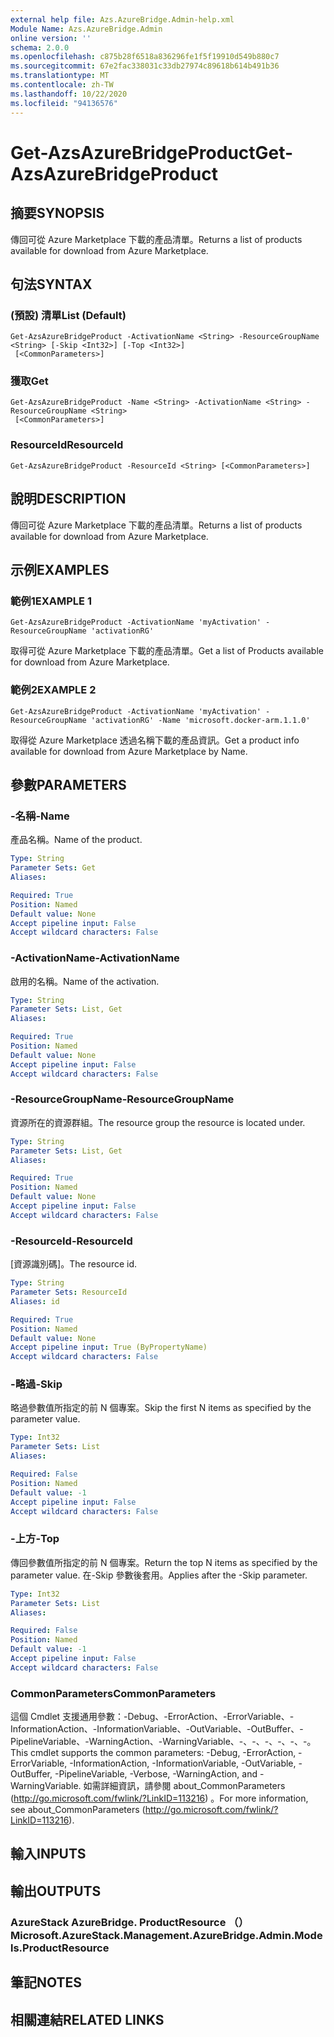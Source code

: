 ```yaml
---
external help file: Azs.AzureBridge.Admin-help.xml
Module Name: Azs.AzureBridge.Admin
online version: ''
schema: 2.0.0
ms.openlocfilehash: c875b28f6518a836296fe1f5f19910d549b880c7
ms.sourcegitcommit: 67e2fac338031c33db27974c89618b614b491b36
ms.translationtype: MT
ms.contentlocale: zh-TW
ms.lasthandoff: 10/22/2020
ms.locfileid: "94136576"
---
```

# <span data-ttu-id="072c8-101">Get-AzsAzureBridgeProduct</span><span class="sxs-lookup"><span data-stu-id="072c8-101">Get-AzsAzureBridgeProduct</span></span>

## <span data-ttu-id="072c8-102">摘要</span><span class="sxs-lookup"><span data-stu-id="072c8-102">SYNOPSIS</span></span>
<span data-ttu-id="072c8-103">傳回可從 Azure Marketplace 下載的產品清單。</span><span class="sxs-lookup"><span data-stu-id="072c8-103">Returns a list of products available for download from Azure Marketplace.</span></span>

## <span data-ttu-id="072c8-104">句法</span><span class="sxs-lookup"><span data-stu-id="072c8-104">SYNTAX</span></span>

### <span data-ttu-id="072c8-105"> (預設) 清單</span><span class="sxs-lookup"><span data-stu-id="072c8-105">List (Default)</span></span>
```
Get-AzsAzureBridgeProduct -ActivationName <String> -ResourceGroupName <String> [-Skip <Int32>] [-Top <Int32>]
 [<CommonParameters>]
```

### <span data-ttu-id="072c8-106">獲取</span><span class="sxs-lookup"><span data-stu-id="072c8-106">Get</span></span>
```
Get-AzsAzureBridgeProduct -Name <String> -ActivationName <String> -ResourceGroupName <String>
 [<CommonParameters>]
```

### <span data-ttu-id="072c8-107">ResourceId</span><span class="sxs-lookup"><span data-stu-id="072c8-107">ResourceId</span></span>
```
Get-AzsAzureBridgeProduct -ResourceId <String> [<CommonParameters>]
```

## <span data-ttu-id="072c8-108">說明</span><span class="sxs-lookup"><span data-stu-id="072c8-108">DESCRIPTION</span></span>
<span data-ttu-id="072c8-109">傳回可從 Azure Marketplace 下載的產品清單。</span><span class="sxs-lookup"><span data-stu-id="072c8-109">Returns a list of products available for download from Azure Marketplace.</span></span>

## <span data-ttu-id="072c8-110">示例</span><span class="sxs-lookup"><span data-stu-id="072c8-110">EXAMPLES</span></span>

### <span data-ttu-id="072c8-111">範例1</span><span class="sxs-lookup"><span data-stu-id="072c8-111">EXAMPLE 1</span></span>
```
Get-AzsAzureBridgeProduct -ActivationName 'myActivation' -ResourceGroupName 'activationRG'
```

<span data-ttu-id="072c8-112">取得可從 Azure Marketplace 下載的產品清單。</span><span class="sxs-lookup"><span data-stu-id="072c8-112">Get a list of Products available for download from Azure Marketplace.</span></span>

### <span data-ttu-id="072c8-113">範例2</span><span class="sxs-lookup"><span data-stu-id="072c8-113">EXAMPLE 2</span></span>
```
Get-AzsAzureBridgeProduct -ActivationName 'myActivation' -ResourceGroupName 'activationRG' -Name 'microsoft.docker-arm.1.1.0'
```

<span data-ttu-id="072c8-114">取得從 Azure Marketplace 透過名稱下載的產品資訊。</span><span class="sxs-lookup"><span data-stu-id="072c8-114">Get a product info available for download from Azure Marketplace by Name.</span></span>

## <span data-ttu-id="072c8-115">參數</span><span class="sxs-lookup"><span data-stu-id="072c8-115">PARAMETERS</span></span>

### <span data-ttu-id="072c8-116">-名稱</span><span class="sxs-lookup"><span data-stu-id="072c8-116">-Name</span></span>
<span data-ttu-id="072c8-117">產品名稱。</span><span class="sxs-lookup"><span data-stu-id="072c8-117">Name of the product.</span></span>

```yaml
Type: String
Parameter Sets: Get
Aliases:

Required: True
Position: Named
Default value: None
Accept pipeline input: False
Accept wildcard characters: False
```

### <span data-ttu-id="072c8-118">-ActivationName</span><span class="sxs-lookup"><span data-stu-id="072c8-118">-ActivationName</span></span>
<span data-ttu-id="072c8-119">啟用的名稱。</span><span class="sxs-lookup"><span data-stu-id="072c8-119">Name of the activation.</span></span>

```yaml
Type: String
Parameter Sets: List, Get
Aliases:

Required: True
Position: Named
Default value: None
Accept pipeline input: False
Accept wildcard characters: False
```

### <span data-ttu-id="072c8-120">-ResourceGroupName</span><span class="sxs-lookup"><span data-stu-id="072c8-120">-ResourceGroupName</span></span>
<span data-ttu-id="072c8-121">資源所在的資源群組。</span><span class="sxs-lookup"><span data-stu-id="072c8-121">The resource group the resource is located under.</span></span>

```yaml
Type: String
Parameter Sets: List, Get
Aliases:

Required: True
Position: Named
Default value: None
Accept pipeline input: False
Accept wildcard characters: False
```

### <span data-ttu-id="072c8-122">-ResourceId</span><span class="sxs-lookup"><span data-stu-id="072c8-122">-ResourceId</span></span>
<span data-ttu-id="072c8-123">[資源識別碼]。</span><span class="sxs-lookup"><span data-stu-id="072c8-123">The resource id.</span></span>

```yaml
Type: String
Parameter Sets: ResourceId
Aliases: id

Required: True
Position: Named
Default value: None
Accept pipeline input: True (ByPropertyName)
Accept wildcard characters: False
```

### <span data-ttu-id="072c8-124">-略過</span><span class="sxs-lookup"><span data-stu-id="072c8-124">-Skip</span></span>
<span data-ttu-id="072c8-125">略過參數值所指定的前 N 個專案。</span><span class="sxs-lookup"><span data-stu-id="072c8-125">Skip the first N items as specified by the parameter value.</span></span>

```yaml
Type: Int32
Parameter Sets: List
Aliases:

Required: False
Position: Named
Default value: -1
Accept pipeline input: False
Accept wildcard characters: False
```

### <span data-ttu-id="072c8-126">-上方</span><span class="sxs-lookup"><span data-stu-id="072c8-126">-Top</span></span>
<span data-ttu-id="072c8-127">傳回參數值所指定的前 N 個專案。</span><span class="sxs-lookup"><span data-stu-id="072c8-127">Return the top N items as specified by the parameter value.</span></span>
<span data-ttu-id="072c8-128">在-Skip 參數後套用。</span><span class="sxs-lookup"><span data-stu-id="072c8-128">Applies after the -Skip parameter.</span></span>

```yaml
Type: Int32
Parameter Sets: List
Aliases:

Required: False
Position: Named
Default value: -1
Accept pipeline input: False
Accept wildcard characters: False
```

### <span data-ttu-id="072c8-129">CommonParameters</span><span class="sxs-lookup"><span data-stu-id="072c8-129">CommonParameters</span></span>
<span data-ttu-id="072c8-130">這個 Cmdlet 支援通用參數：-Debug、-ErrorAction、-ErrorVariable、-InformationAction、-InformationVariable、-OutVariable、-OutBuffer、-PipelineVariable、-WarningAction、-WarningVariable、-、-、-、-、-、-。</span><span class="sxs-lookup"><span data-stu-id="072c8-130">This cmdlet supports the common parameters: -Debug, -ErrorAction, -ErrorVariable, -InformationAction, -InformationVariable, -OutVariable, -OutBuffer, -PipelineVariable, -Verbose, -WarningAction, and -WarningVariable.</span></span> <span data-ttu-id="072c8-131">如需詳細資訊，請參閱 about_CommonParameters (http://go.microsoft.com/fwlink/?LinkID=113216) 。</span><span class="sxs-lookup"><span data-stu-id="072c8-131">For more information, see about_CommonParameters (http://go.microsoft.com/fwlink/?LinkID=113216).</span></span>

## <span data-ttu-id="072c8-132">輸入</span><span class="sxs-lookup"><span data-stu-id="072c8-132">INPUTS</span></span>

## <span data-ttu-id="072c8-133">輸出</span><span class="sxs-lookup"><span data-stu-id="072c8-133">OUTPUTS</span></span>

### <span data-ttu-id="072c8-134">AzureStack AzureBridge. ProductResource （）</span><span class="sxs-lookup"><span data-stu-id="072c8-134">Microsoft.AzureStack.Management.AzureBridge.Admin.Models.ProductResource</span></span>

## <span data-ttu-id="072c8-135">筆記</span><span class="sxs-lookup"><span data-stu-id="072c8-135">NOTES</span></span>

## <span data-ttu-id="072c8-136">相關連結</span><span class="sxs-lookup"><span data-stu-id="072c8-136">RELATED LINKS</span></span>
